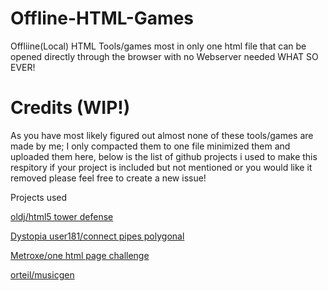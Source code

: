 # Offline-HTML-Games
Offliine(Local) HTML Tools/games most in only one html file that can be opened directly through the browser with no Webserver needed WHAT SO EVER!

# Credits (WIP!)
As you have most likely figured out almost none of these tools/games are made by me; I only compacted them to one file minimized them and uploaded them here, below is the list of github projects i used to make this respitory if your project is included but not mentioned or you would like it removed please feel free to create a new issue!

Projects used

[oldj/html5 tower defense](https://github.com/oldj/html5-tower-defense)

[Dystopia user181/connect pipes polygonal](https://github.com/Dystopia-user181/connect-pipes-polygonale)

[Metroxe/one html page challenge](https://github.com/Metroxe/one-html-page-challenge)

[orteil/musicgen](https://orteil.dashnet.org/musicgen)
